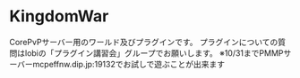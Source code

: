 # KingdomWar
CorePvPサーバー用のワールド及びプラグインです。
プラグインについての質問はlobiの「プラグイン講習会」グループでお願いします。
※10/31までPMMPサーバーmcpeffnw.dip.jp:19132でお試しで遊ぶことが出来ます
